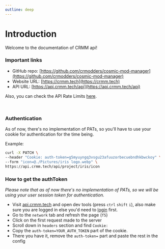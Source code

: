 ```yaml
---
outline: deep
---
```



# Introduction

Welcome to the documentation of CRMM api!

### Important links
- GitHub repo: [https://github.com/crmodders/cosmic-mod-manager](https://github.com/crmodders/cosmic-mod-manager)
- Website URL: [https://crmm.tech](https://crmm.tech)
- API URL: [https://api.crmm.tech/api](https://api.crmm.tech/api)

Also, you can check the API Rate Limits [here](/apps/backend/src/middleware/rate-limit/limits.ts).

<br />

### Authentication

As of now, there's no implementation of PATs, so you'll have to use your cookie for authentication for the time being.

Example:
```bash
curl -X PATCH \
--header "Cookie: auth-token=g5myuyngq3vsgu23afuuzorbecuebndhkbwckoy" \
--form "icon=@./Pictures/iris logo.webp" \
https://api.crmm.tech/api/project/iris/icon
```

### How to get the authToken

*Please note that as of now there's no implementation of PATs, so we will be using your user session token for authentication.*

- Visit [api.crmm.tech](https://api.crmm.tech/api) and open dev tools (press `ctrl` `shift` `i`), also make sure you are logged in else you'd need to [login](https://crmm.tech/login) first.
- Go to the `network` tab and refresh the page (`f5`)
- Click on the first request made to the server
- Scroll down in `headers` section and find `Cookie:`
- Copy the `auth-token=YOUR_AUTH_TOKEN` part of the cookie.
- There you have it, remove the `auth-token=` part and paste the rest in the config